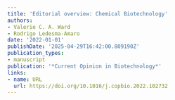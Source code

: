 ```yaml
---
title: 'Editorial overview: Chemical Biotechnology'
authors:
- Valerie C. A. Ward
- Rodrigo Ledesma‐Amaro
date: '2022-01-01'
publishDate: '2025-04-29T16:42:00.809190Z'
publication_types:
- manuscript
publication: '*Current Opinion in Biotechnology*'
links:
- name: URL
  url: https://doi.org/10.1016/j.copbio.2022.102732
---
```

